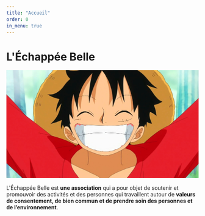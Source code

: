 ```yaml
---
title: "Accueil"
order: 0
in_menu: true
---
```

# L'Échappée Belle
![Monkey](images/wallpaperflare.com_wallpaper.jpg)

L'Échappée Belle est **une association** qui a pour objet de soutenir et promouvoir des activités et des personnes qui travaillent autour de **valeurs de consentement, de bien commun et de prendre soin des personnes et de l’environnement**. 